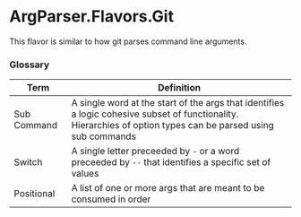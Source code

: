 # ArgParser.Flavors.Git
This flavor is similar to how git parses command line arguments.

### Glossary
|Term               |Definition|
|-------------------|----------|
|Sub Command        |A single word at the start of the args that identifies a logic cohesive subset of functionality. Hierarchies of option types can be parsed using sub commands|
|Switch             |A single letter preceeded by `-` or a word preceeded by `--` that identifies a specific set of values|
|Positional         |A list of one or more args that are meant to be consumed in order|
